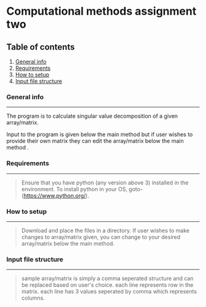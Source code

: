 
# Computational methods assignment two
## Table of contents
1. [General info](#general-info)
2. [Requirements](#requirements)
3. [How to setup](#how-to-setup)
4. [Input file structure](#input-file-structure)

### General info
***
The program is to calculate singular value decomposition of a given array/matrix.

Input to the program is given below the main method but if user wishes to provide their own matrix they can edit the array/matrix below the main method .

### Requirements
***
> Ensure that you have python (any version above 3) installed in the environment.
> To install python in your OS, goto- (https://www.python.org/).

### How to setup
***
> Download and place the files in a directory.
> If user wishes to make changes to array/matrix given, you can change to your desired array/matrix below the main method.

### Input file structure
***
> sample array/matrix is simply a comma seperated structure and can be replaced based on user's choice.
> each line represents row in the matrix.
> each line has 3 values seperated by comma which represents columns.
